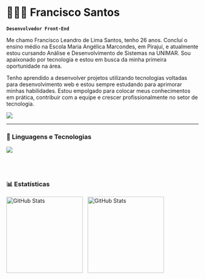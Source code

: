 # 👨🏻‍💻 Francisco Santos

**`Desenvolvedor Front-End`**

Me chamo Francisco Leandro de Lima Santos, tenho 26 anos. Concluí o ensino médio na Escola Maria Angélica Marcondes, em Pirajuí, e atualmente estou cursando Análise e Desenvolvimento de Sistemas na UNIMAR. Sou apaixonado por tecnologia e estou em busca da minha primeira oportunidade na área.

Tenho aprendido a desenvolver projetos utilizando tecnologias voltadas para desenvolvimento web e estou sempre estudando para aprimorar minhas habilidades. Estou empolgado para colocar meus conhecimentos em prática, contribuir com a equipe e crescer profissionalmente no setor de tecnologia.

<p align="left">
  <a href="https://github.com/Borsatole?tab=repositories">
  <img src="https://camo.githubusercontent.com/60896a8c0e2f25dfe1ae77f96a0cd0a8ee5704cac45669cf126565d9c14674b5/68747470733a2f2f637573746f6d2d69636f6e2d6261646765732e64656d6f6c61622e636f6d2f62616467652f2d4d792532305265706f732d626c75653f7374796c653d666f722d7468652d6261646765266c6f676f436f6c6f723d7768697465266c6f676f3d7265706f">
    </a>
</p>

---

### 🤖 Linguagens e Tecnologias

<p align="left">
  <a href="https://skillicons.dev">
    <img src="https://skillicons.dev/icons?i=git,html,css,javascript,react,php,bootstrap,tailwind,postman" />
  </a>
</p>



<br/>
<br/>



### 📊 Estatísticas

<p>
  <img 
    align="left" 
    alt="GitHub Stats" 
    height="200" 
    style="padding-right: 10px;" 
    src="https://github-readme-stats.vercel.app/api?username=Borsatole&show_icons=true&theme=tokyonight&include_all_commits=true&locale=pt-br" 
  />

<img 
      align="left" 
      alt="GitHub Stats" 
      height="200" 
      src="https://github-readme-stats.vercel.app/api/top-langs/?username=Borsatole&theme=tokyonight&layout=compact&custom_title=Tecnologias&langs_count=9" 
  />

</p>

